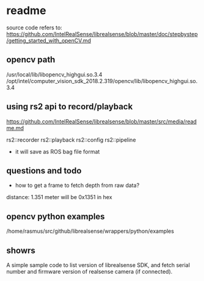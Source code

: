 # readme

source code refers to:
https://github.com/IntelRealSense/librealsense/blob/master/doc/stepbystep/getting_started_with_openCV.md


## opencv path

/usr/local/lib/libopencv_highgui.so.3.4
/opt/intel/computer_vision_sdk_2018.2.319/opencv/lib/libopencv_highgui.so.3.4

## using rs2 api to record/playback

https://github.com/IntelRealSense/librealsense/blob/master/src/media/readme.md

rs2::recorder
rs2::playback
rs2::config
rs2::pipeline

* it will save as ROS bag file format

## questions and todo

* how to get a frame to fetch depth from raw data?

distance: 1.351 meter will be 0x1351 in hex

## opencv python examples
/home/rasmus/src/github/librealsense/wrappers/python/examples


## showrs

A simple sample code to list version of librealsense SDK, and fetch
serial number and firmware version of realsense camera (if connected).
